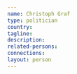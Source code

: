 ```yaml
---
name: Christoph Graf
type: politician
country:
tagline:
description:
related-persons:
connections:
layout: person
---
```

